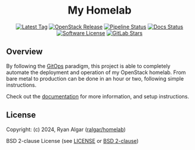 <!-- markdownlint-disable-next-line MD033 MD041 -->
<div align="center">

# My Homelab

[![Latest Tag](https://img.shields.io/gitlab/v/tag/ralgar/homelab?style=flat&label=Tag&logo=semver&logoColor=white)](https://gitlab.com/ralgar/homelab/tags)
[![OpenStack Release](https://img.shields.io/badge/OpenStack-2023.2-red?style=flat&logo=openstack&logoColor=red)](https://docs.openstack.org/kolla-ansible/2023.2/)
[![Pipeline Status](https://img.shields.io/gitlab/pipeline-status/ralgar/homelab?branch=main&label=Pipeline&logo=gitlab&style=flat)](https://gitlab.com/ralgar/homelab/-/pipelines?page=1&scope=all&ref=main)
[![Docs Status](https://img.shields.io/website?label=Docs&logo=gitbook&logoColor=white&style=flat&url=https%3A%2F%2Fdocs.ralgar.dev%2Fcategory/%2Fhomelab%2F)](https://docs.ralgar.dev/category/homelab/)
[![Software License](https://img.shields.io/badge/License-BSD_2--clause-red?style=flat&logo=freebsd&logoColor=red)](https://choosealicense.com/licenses/bsd-2-clause/)
[![GitLab Stars](https://img.shields.io/gitlab/stars/ralgar/homelab?color=gold&label=Stars&logo=gitlab&style=flat)](https://gitlab.com/ralgar/homelab)

</div>

## Overview

By following the [GitOps](https://about.gitlab.com/topics/gitops) paradigm,
 this project is able to completely automate the deployment and operation of
 my OpenStack homelab. From bare metal to production can be done in an hour
 or two, following simple instructions.

Check out the [documentation](https://docs.ralgar.dev/category/homelab)
 for more information, and setup instructions.

## License

Copyright: (c) 2024, Ryan Algar
 ([ralgar/homelab](https://gitlab.com/ralgar/homelab))

BSD 2-clause License (see [LICENSE](LICENSE) or
 [BSD 2-clause](https://choosealicense.com/licenses/bsd-2-clause/))

